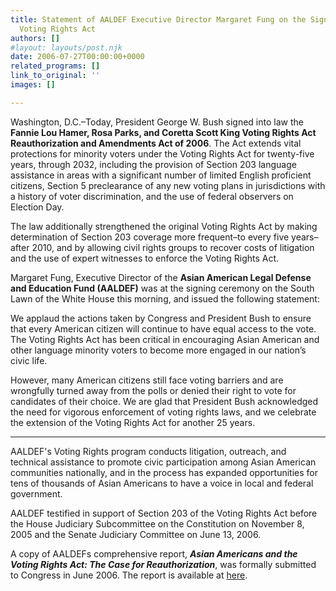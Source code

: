 ```yaml
---
title: Statement of AALDEF Executive Director Margaret Fung on the Signing of the
  Voting Rights Act
authors: []
#layout: layouts/post.njk
date: 2006-07-27T00:00:00+0000
related_programs: []
link_to_original: ''
images: []

---
```

Washington, D.C.–Today, President George W. Bush signed into law the **Fannie Lou Hamer, Rosa Parks, and Coretta Scott King Voting Rights Act Reauthorization and Amendments Act of 2006**. The Act extends vital protections for minority voters under the Voting Rights Act for twenty-five years, through 2032, including the provision of Section 203 language assistance in areas with a significant number of limited English proficient citizens, Section 5 preclearance of any new voting plans in jurisdictions with a history of voter discrimination, and the use of federal observers on Election Day.

The law additionally strengthened the original Voting Rights Act by making determination of Section 203 coverage more frequent–to every five years–after 2010, and by allowing civil rights groups to recover costs of litigation and the use of expert witnesses to enforce the Voting Rights Act.

Margaret Fung, Executive Director of the **Asian American Legal Defense and Education Fund (AALDEF)** was at the signing ceremony on the South Lawn of the White House this morning, and issued the following statement:

We applaud the actions taken by Congress and President Bush to ensure that every American citizen will continue to have equal access to the vote. The Voting Rights Act has been critical in encouraging Asian American and other language minority voters to become more engaged in our nation’s civic life.

However, many American citizens still face voting barriers and are wrongfully turned away from the polls or denied their right to vote for candidates of their choice. We are glad that President Bush acknowledged the need for vigorous enforcement of voting rights laws, and we celebrate the extension of the Voting Rights Act for another 25 years.

***

AALDEF's Voting Rights program conducts litigation, outreach, and technical assistance to promote civic participation among Asian American communities nationally, and in the process has expanded opportunities for tens of thousands of Asian Americans to have a voice in local and federal government.

AALDEF testified in support of Section 203 of the Voting Rights Act before the House Judiciary Subcommittee on the Constitution on November 8, 2005 and the Senate Judiciary Committee on June 13, 2006.

A copy of AALDEFs comprehensive report, **_Asian Americans and the Voting Rights Act: The Case for Reauthorization_**, was formally submitted to Congress in June 2006. The report is available at [here](https://aaldef.netlify.com/uploads/pdf/AALDEF-VRAReauthorization-2006.pdf). 